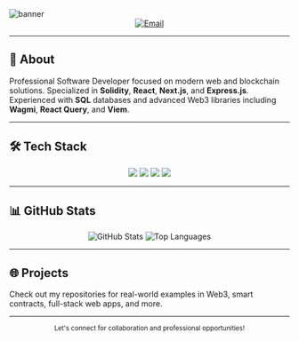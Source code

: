 <img src="https://capsule-render.vercel.app/api?type=waving&color=gradient&height=180&section=header&text=fre2dom0%20%7C%20Web3%20Engineer&fontSize=40&fontAlign=center" alt="banner"/>

<div align="center">

<a href="mailto:fre2dom0@gmail.com">
  <img src="https://img.shields.io/badge/-Email-red?style=for-the-badge&logo=gmail&logoColor=white" alt="Email">
</a>

</div>

---

## 🚀 About

Professional Software Developer focused on modern web and blockchain solutions. Specialized in **Solidity**, **React**, **Next.js**, and **Express.js**. Experienced with **SQL** databases and advanced Web3 libraries including **Wagmi**, **React Query**, and **Viem**.

---

## 🛠️ Tech Stack

<div align="center">
  <img src="https://skillicons.dev/icons?i=solidity,react,nextjs,express,sql" />
  <img src="https://img.shields.io/badge/-React%20Query-FF4154?style=for-the-badge&logo=react&logoColor=white" />
  <img src="https://img.shields.io/badge/-Wagmi-8B5CF6?style=for-the-badge&logo=ethereum&logoColor=white" />
  <img src="https://img.shields.io/badge/-Viem-1E293B?style=for-the-badge&logo=ethereum&logoColor=white" />
</div>

---

## 📊 GitHub Stats

<div align="center">
  <img src="https://github-readme-stats.vercel.app/api?username=fre2dom0&show_icons=true&theme=radical" alt="GitHub Stats" />
  <img src="https://github-readme-stats.vercel.app/api/top-langs/?username=fre2dom0&layout=compact&theme=radical" alt="Top Languages" />
</div>

---

## 🌐 Projects

Check out my repositories for real-world examples in Web3, smart contracts, full-stack web apps, and more.

---

<div align="center">
  <sub>Let's connect for collaboration and professional opportunities!</sub>
</div>
